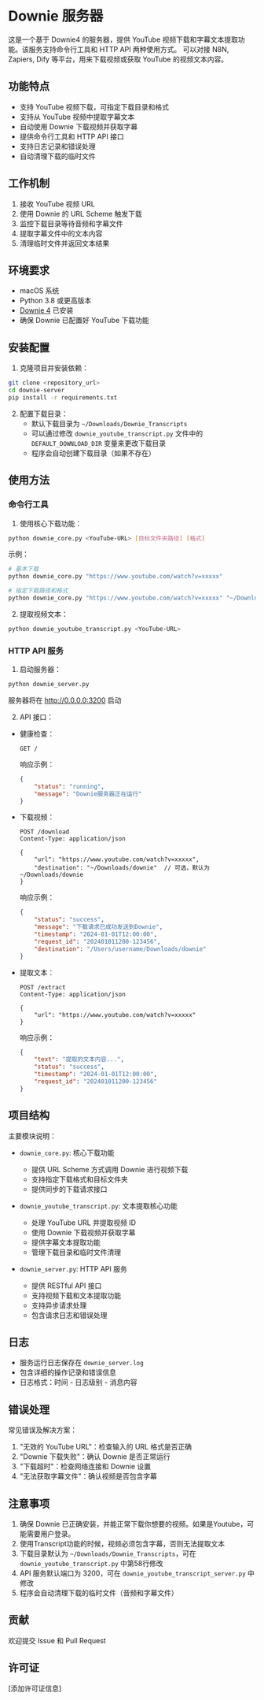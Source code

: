 # Downie 服务器

这是一个基于 Downie4 的服务器，提供 YouTube 视频下载和字幕文本提取功能。该服务支持命令行工具和 HTTP API 两种使用方式。
可以对接 N8N, Zapiers, Dify 等平台，用来下载视频或获取 YouTube 的视频文本内容。

## 功能特点

- 支持 YouTube 视频下载，可指定下载目录和格式
- 支持从 YouTube 视频中提取字幕文本
- 自动使用 Downie 下载视频并获取字幕
- 提供命令行工具和 HTTP API 接口
- 支持日志记录和错误处理
- 自动清理下载的临时文件

## 工作机制

1. 接收 YouTube 视频 URL
2. 使用 Downie 的 URL Scheme 触发下载
3. 监控下载目录等待音频和字幕文件
4. 提取字幕文件中的文本内容
5. 清理临时文件并返回文本结果

## 环境要求

- macOS 系统
- Python 3.8 或更高版本
- [Downie 4](https://software.charliemonroe.net/downie/) 已安装
- 确保 Downie 已配置好 YouTube 下载功能

## 安装配置

1. 克隆项目并安装依赖：

```bash
git clone <repository_url>
cd downie-server
pip install -r requirements.txt
```

2. 配置下载目录：
   - 默认下载目录为 `~/Downloads/Downie_Transcripts`
   - 可以通过修改 `downie_youtube_transcript.py` 文件中的 `DEFAULT_DOWNLOAD_DIR` 变量来更改下载目录
   - 程序会自动创建下载目录（如果不存在）

## 使用方法

### 命令行工具

1. 使用核心下载功能：

```bash
python downie_core.py <YouTube-URL> [目标文件夹路径] [格式]
```

示例：
```bash
# 基本下载
python downie_core.py "https://www.youtube.com/watch?v=xxxxx"

# 指定下载路径和格式
python downie_core.py "https://www.youtube.com/watch?v=xxxxx" "~/Downloads/Videos" mp4
```

2. 提取视频文本：

```bash
python downie_youtube_transcript.py <YouTube-URL>
```

### HTTP API 服务

1. 启动服务器：

```bash
python downie_server.py
```

服务器将在 http://0.0.0.0:3200 启动

2. API 接口：

- 健康检查：
  ```
  GET /
  ```
  响应示例：
  ```json
  {
      "status": "running",
      "message": "Downie服务器正在运行"
  }
  ```

- 下载视频：
  ```
  POST /download
  Content-Type: application/json
  
  {
      "url": "https://www.youtube.com/watch?v=xxxxx",
      "destination": "~/Downloads/downie"  // 可选，默认为 ~/Downloads/downie
  }
  ```

  响应示例：
  ```json
  {
      "status": "success",
      "message": "下载请求已成功发送到Downie",
      "timestamp": "2024-01-01T12:00:00",
      "request_id": "202401011200-123456",
      "destination": "/Users/username/Downloads/downie"
  }
  ```

- 提取文本：
  ```
  POST /extract
  Content-Type: application/json
  
  {
      "url": "https://www.youtube.com/watch?v=xxxxx"
  }
  ```

  响应示例：
  ```json
  {
      "text": "提取的文本内容...",
      "status": "success",
      "timestamp": "2024-01-01T12:00:00",
      "request_id": "202401011200-123456"
  }
  ```

## 项目结构

主要模块说明：

- `downie_core.py`: 核心下载功能
  - 提供 URL Scheme 方式调用 Downie 进行视频下载
  - 支持指定下载格式和目标文件夹
  - 提供同步的下载请求接口

- `downie_youtube_transcript.py`: 文本提取核心功能
  - 处理 YouTube URL 并提取视频 ID
  - 使用 Downie 下载视频并获取字幕
  - 提供字幕文本提取功能
  - 管理下载目录和临时文件清理

- `downie_server.py`: HTTP API 服务
  - 提供 RESTful API 接口
  - 支持视频下载和文本提取功能
  - 支持异步请求处理
  - 包含请求日志和错误处理

## 日志

- 服务运行日志保存在 `downie_server.log`
- 包含详细的操作记录和错误信息
- 日志格式：时间 - 日志级别 - 消息内容

## 错误处理

常见错误及解决方案：

1. "无效的 YouTube URL"：检查输入的 URL 格式是否正确
2. "Downie 下载失败"：确认 Downie 是否正常运行
3. "下载超时"：检查网络连接和 Downie 设置
4. "无法获取字幕文件"：确认视频是否包含字幕

## 注意事项

1. 确保 Downie 已正确安装，并能正常下载你想要的视频。如果是Youtube，可能需要用户登录。
2. 使用Transcript功能的时候，视频必须包含字幕，否则无法提取文本
3. 下载目录默认为 `~/Downloads/Downie_Transcripts`，可在 `downie_youtube_transcript.py` 中第58行修改
4. API 服务默认端口为 3200，可在 `downie_youtube_transcript_server.py` 中修改
5. 程序会自动清理下载的临时文件（音频和字幕文件）

## 贡献

欢迎提交 Issue 和 Pull Request

## 许可证

[添加许可证信息]